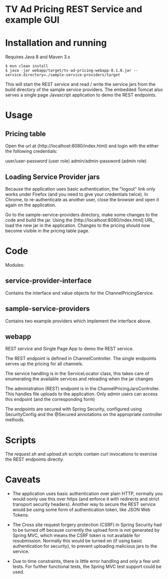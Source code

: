 # TV Ad Pricing REST Service and example GUI

# Installation and running

Requires Java 8 and Maven 3.x

```
$ mvn clean install
$ java -jar webapp/target/tv-ad-pricing-webapp-0.1.0.jar --service.directory=./sample-service-providers/target
```
This will start the REST service and read / write the service jars from the build directory of the sample service
providers. The embedded Tomcat also serves a single page Javascript application to demo the REST endpoints.


# Usage

## Pricing table
Open the url at (http://localhost:8080/index.html) and login with the either the following credentials:

user/user-password  (user role)
admin/admin-password (admin role)

## Loading Service Provider jars

Because the application uses basic authentication, the "logout" link only works under Firefox (and you need to give
your credentials twice). In Chrome, to re-authenticate as another
user, close the browser and open it again on the application.

Go to the sample-service-providers directory, make some changes to the code and build the jar. Using the
[http://localhost:8080/index.html] URL, load the new jar in the application.
Changes to the pricing should now become visible in the pricing table page.

# Code

Modules:

## service-provider-interface
Contains the interface and value objects for the ChannelPricingService.

## sample-service-providers
Contains two example providers which implement the interface above.

## webapp
REST service and Single Page App to demo the REST service.

The REST endpoint is defined in ChannelController. The single endpoints serves up the pricing for all channels.

The service handling is in the ServiceLocator class, this takes care of enumerating the available services and
reloading when the jar changes

The administration (REST) endpoint is in the ChannelPricingJarsController. This handles file uploads to the application.
Only admin users can access this endpoint (and the corresponding form)

The endpoints are secured with Spring Security, configured using SecurityConfig and the @Secured annotations on the
appropriate controller methods.

# Scripts
The _request.sh_ and _upload.sh_ scripts contain curl invocations to exercise the REST endpoints directly.

# Caveats
+ The application uses basic authentication over plain HTTP, normally you would oonly use this over https (and enforce
it with redirects and strict transport security headers). Another way to secure the REST service would be using some
form of authentication token, like JSON Web Tokens.

+ The Cross site request forgery protection (CSRF) in Spring Security had to be turned off because currently the
 upload form is not generated by Spring MVC, which means the CSRF token is not available for resubmission.
 Normally this would be turned on (if using basic authentication for security), to prevent uploading malicious jars to
 the service.

+ Due to time constraints, there is little error handling and only a few unit tests. For further functional tests, the
Spring MVC test support could be used.
